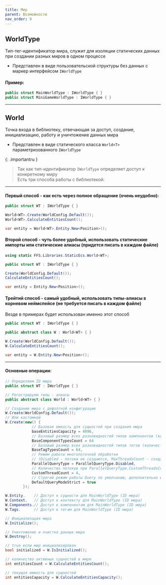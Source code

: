 ```yaml
---
title: Мир
parent: Возможности
nav_order: 9
---
```


## WorldType
Тип-тег-идентификатор мира, служит для изоляции статических данных при создании разных миров в одном процессе
- Представлен в виде пользовательской структуры без данных с маркер интерфейсом `IWorldType`

#### Пример:
```c#
public struct MainWorldType : IWorldType { }
public struct MiniGameWorldType : IWorldType { }
```
___

## World
Точка входа в библиотеку, отвечающая за доступ, создание, инициализацию, работу и уничтожение данных мира
- Представлен в виде статического класса `World<T>` параметризованного `IWorldType`

{: .importantru }
> Так как тип-идентификатор `IWorldType` определяет доступ к конкретному миру  
> Есть три способа работы с библиотекой:

___

#### Первый способ - как есть через полное обращение (очень неудобно):
```c#
public struct WT : IWorldType { }

World<WT>.Create(WorldConfig.Default());
World<WT>.CalculateEntitiesCount();

var entity = World<WT>.Entity.New<Position>();
```

#### Второй способ - чуть более удобный, использовать статические импорты или статические алиасы (придется писать в каждом файле)
```c#
using static FFS.Libraries.StaticEcs.World<WT>;

public struct WT : IWorldType { }

Create(WorldConfig.Default());
CalculateEntitiesCount();

var entity = Entity.New<Position>();
```

#### Трейтий способ - самый удобный, использовать типы-алиасы в корневом неймспейсе (не требуется писать в каждом файле)
Везде в примерах будет использован именно этот способ
```c#
public struct WT : IWorldType { }

public abstract class W : World<WT> { }

W.Create(WorldConfig.Default());
W.CalculateEntitiesCount();

var entity = W.Entity.New<Position>();
```

___

#### Основные операции:
```c#
// Определяем ID мира
public struct WT : IWorldType { }

// Регестрируем типы - алиасы
public abstract class World : World<WT> { }

// Создание мира с дефолтной конфигурацие
W.Create(WorldConfig.Default());
// Или кастомной
W.Create(new() {
            // Базовая емкость для сущностей при создания мира
            baseEntitiesCapacity = 4096,                        
            // Базовый размер всех разновидностей типов компонентов (количество типов компонент)
            BaseComponentTypesCount = 64                        
            // Базовый размер всех разновидностей типов тегов (количество типов тегов)
            BaseTagTypesCount = 64,                             
            // Режим работы многопоточной обработки 
            // (Disabled - потоки не создаются, MaxThreadsCount - создается максимально доступное количество потоков, CustomThreadsCount - указанное количество потоков)
            ParallelQueryType = ParallelQueryType.Disabled,
            // Количество потоков при ParallelQueryType.CustomThreadsCount
            CustomThreadCount = 4,
            // Строгий режим работы Query по умолчанию, дополнительно в разделе "Запросы"
            DefaultQueryModeStrict = true
        });

W.Entity.    // Доступ к сущности для MainWorldType (ID мира)
W.Context.   // Доступ к контексту для MainWorldType (ID мира)
W.Components.// Доступ к компонентам для MainWorldType (ID мира)
W.Tags.      // Доступ к тегам для MainWorldType (ID мира)

// Инициализация мира
W.Initialize();

// Уничтожение и очистка данных мира
W.Destroy();

// true если мир инициализирован
bool initialized = W.IsInitialized();

// количество активных сущностей в мире
int entitiesCount = W.CalculateEntitiesCount();

// текущая емкость для сущностей
int entitiesCapacity = W.CalculateEntitiesCapacity();
```
